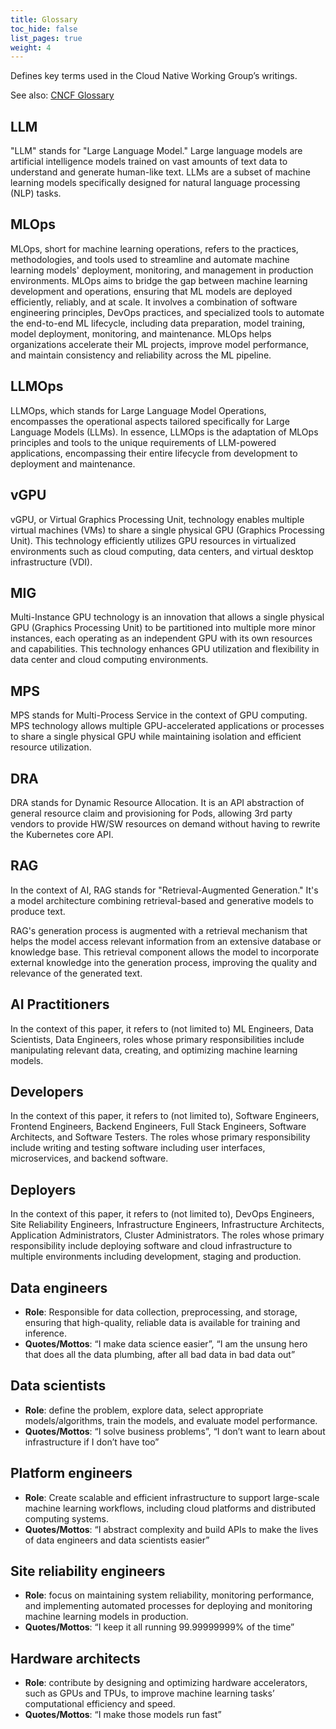 ```yaml
---
title: Glossary
toc_hide: false
list_pages: true
weight: 4
---
```


Defines key terms used in the Cloud Native Working Group’s writings.

See also: [CNCF Glossary](https://glossary.cncf.io/)

## LLM

 "LLM" stands for "Large Language Model." Large language models are artificial intelligence models trained on vast amounts of text data to understand and generate human-like text. LLMs are a subset of machine learning models specifically designed for natural language processing (NLP) tasks.

## MLOps

MLOps, short for machine learning operations, refers to the practices, methodologies, and tools used to streamline and automate machine learning models' deployment, monitoring, and management in production environments. MLOps aims to bridge the gap between machine learning development and operations, ensuring that ML models are deployed efficiently, reliably, and at scale. It involves a combination of software engineering principles, DevOps practices, and specialized tools to automate the end-to-end ML lifecycle, including data preparation, model training, model deployment, monitoring, and maintenance. MLOps helps organizations accelerate their ML projects, improve model performance, and maintain consistency and reliability across the ML pipeline.

## LLMOps

LLMOps, which stands for Large Language Model Operations, encompasses the operational aspects tailored specifically for Large Language Models (LLMs). In essence, LLMOps is the adaptation of MLOps principles and tools to the unique requirements of LLM-powered applications, encompassing their entire lifecycle from development to deployment and maintenance.

## vGPU

vGPU, or Virtual Graphics Processing Unit, technology enables multiple virtual machines (VMs) to share a single physical GPU (Graphics Processing Unit). This technology efficiently utilizes GPU resources in virtualized environments such as cloud computing, data centers, and virtual desktop infrastructure (VDI).

## MIG

Multi-Instance GPU technology is an innovation that allows a single physical GPU (Graphics Processing Unit) to be partitioned into multiple more minor instances, each operating as an independent GPU with its own resources and capabilities. This technology enhances GPU utilization and flexibility in data center and cloud computing environments.

## MPS

MPS stands for Multi-Process Service in the context of GPU computing. MPS technology allows multiple GPU-accelerated applications or processes to share a single physical GPU while maintaining isolation and efficient resource utilization.

## DRA

DRA stands for Dynamic Resource Allocation. It is an API abstraction of general resource claim and provisioning for Pods, allowing 3rd party vendors to provide HW/SW resources on demand without having to rewrite the Kubernetes core API.

## RAG

In the context of AI, RAG stands for "Retrieval-Augmented Generation." It's a model architecture combining retrieval-based and generative models to produce text.

RAG's generation process is augmented with a retrieval mechanism that helps the model access relevant information from an extensive database or knowledge base. This retrieval component allows the model to incorporate external knowledge into the generation process, improving the quality and relevance of the generated text.

## AI Practitioners

In the context of this paper, it refers to (not limited to) ML Engineers, Data Scientists, Data Engineers, roles whose primary responsibilities include manipulating relevant data, creating, and optimizing machine learning models.

## Developers

In the context of this paper, it refers to (not limited to), Software Engineers, Frontend Engineers, Backend Engineers, Full Stack Engineers, Software Architects, and Software Testers. The roles whose primary responsibility include writing and testing software including user interfaces, microservices, and backend software.

## Deployers

In the context of this paper, it refers to (not limited to), DevOps Engineers, Site Reliability Engineers, Infrastructure Engineers, Infrastructure Architects, Application Administrators, Cluster Administrators. The roles whose primary responsibility include deploying software and cloud infrastructure to multiple environments including development, staging and production.

## Data engineers

- **Role**: Responsible for data collection, preprocessing, and storage, ensuring that high-quality, reliable data is available for training and inference.
- **Quotes/Mottos**: “I make data science easier”, “I am the unsung hero that does all the data plumbing, after all bad data in bad data out”

## Data scientists

- **Role**: define the problem, explore data, select appropriate models/algorithms, train the models, and evaluate model performance.
- **Quotes/Mottos**: “I solve business problems”, “I don’t want to learn about infrastructure if I don’t have too”

## Platform engineers

- **Role**: Create scalable and efficient infrastructure to support large-scale machine learning workflows, including cloud platforms and distributed computing systems.
- **Quotes/Mottos**: “I abstract complexity and build APIs to make the lives of data engineers and data scientists easier”

## Site reliability engineers

- **Role**: focus on maintaining system reliability, monitoring performance, and implementing automated processes for deploying and monitoring machine learning models in production.
- **Quotes/Mottos**: “I keep it all running 99.99999999% of the time”

## Hardware architects

- **Role**: contribute by designing and optimizing hardware accelerators, such as GPUs and TPUs, to improve machine learning tasks’ computational efficiency and speed.
- **Quotes/Mottos**: “I make those models run fast”

